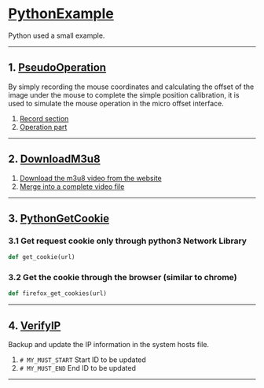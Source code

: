 # [PythonExample](https://github.com/WindSnowLi/My-python-tools)

Python used a small example.
___

## 1. [PseudoOperation](https://github.com/WindSnowLi/My-python-tools/tree/main/PseudoOperation)

By simply recording the mouse coordinates and calculating the offset of the image under the mouse to complete the simple position calibration, it is used to simulate the mouse operation in the micro offset interface.

1. [Record section](https://github.com/WindSnowLi/My-python-tools/blob/main/PseudoOperation/main/record_process.py)
2. [Operation part](https://github.com/WindSnowLi/My-python-tools/blob/main/PseudoOperation/main/operate_process.py)

___

## 2. [DownloadM3u8](https://github.com/WindSnowLi/My-python-tools/blob/main/DownloadM3u8)

1. [Download the m3u8 video from the website](https://github.com/WindSnowLi/My-python-tools/blob/main/DownloadM3u8/dv.py)
2. [Merge into a complete video file](https://github.com/WindSnowLi/My-python-tools/blob/main/DownloadM3u8/marge.py)

___

## 3. [PythonGetCookie](https://github.com/WindSnowLi/My-python-tools/tree/main/PythonGetCookie)

### 3.1 Get request cookie only through python3 Network Library

``` python
def get_cookie(url)
```

### 3.2 Get the cookie through the browser (similar to chrome)

``` python
def firefox_get_cookies(url)
```

___

## 4. [VerifyIP]((https://github.com/WindSnowLi/My-python-tools/tree/main/VerifyIP))

Backup and update the IP information in the system hosts file.

1. ```# MY_MUST_START``` Start ID to be updated
2. ```# MY_MUST_END``` End ID to be updated

___
